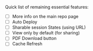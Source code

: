 Quick list of remaining essential features:
- [ ] More info on the main repo page
- [ ] Auto Deploy
- [ ] Sharable session States (using URL)
- [ ] View only by default (for sharing)
- [ ] PDF Download button
- [ ] Cache Refresh